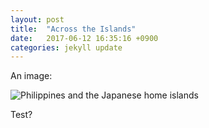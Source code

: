 ```yaml
---
layout: post
title:  "Across the Islands"
date:   2017-06-12 16:35:16 +0900
categories: jekyll update
---
```


An image: 

![Philippines and the Japanese home islands](localhost:4000/personal/_img/map_ph_jp.png)

Test?
